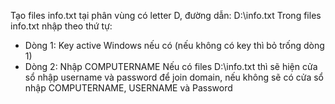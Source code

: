 Tạo files info.txt tại phân vùng có letter D, đường dẫn: D:\info.txt
Trong files info.txt nhập theo thứ tự:
  + Dòng 1: Key active Windows nếu có (nếu không có key thì bỏ trống dòng 1)
  + Dòng 2: Nhập COMPUTERNAME
Nếu có files D:\info.txt thì sẽ hiện cửa sổ nhập username và password để join domain, nếu không sẽ có cửa sổ nhập COMPUTERNAME, USERNAME và Password
<img scr="https://github.com/vmrhack/powershell-script-auto-rename-and-join-domain/blob/master/powershell-script-auto-rename-computer-and-join-domain.png?raw=true" />
